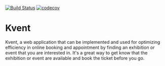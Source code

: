 [![Build Status](https://travis-ci.org/bleachjade/Kvent.svg?branch=develop)](https://travis-ci.org/bleachjade/Kvent)
[![codecov](https://codecov.io/gh/bleachjade/Kvent/branch/develop/graph/badge.svg?token=JLOHNQNY5P)](https://codecov.io/gh/bleachjade/Kvent)

# Kvent
Kvent, a web application that can be implemented and used for optimizing efficiency in online booking and appointment by finding an exhibition or event that you are interested in. It's a great way to get know that the exhibition or event are available and book the ticket before you go.
